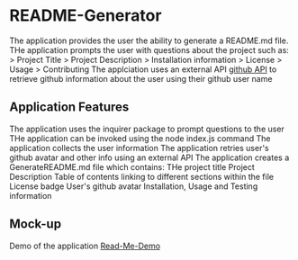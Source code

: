 # README-Generator

The application provides the user the ability to generate a README.md file. THe application prompts the user with questions about the project such as:
    > Project Title
    > Project Description
    > Installation information
    > License 
    > Usage
    > Contributing
The applciation uses an external API [github API](https://api.github.com/users) to retrieve github information about the user using their github user name

## Application Features

The application uses the inquirer package to prompt questions to the user 
THe application can be invoked using the node index.js command
The application collects the user information
The application retries user's github avatar and other info using an external API
The application creates a GenerateREADME.md file which contains:
    THe project title
    Project Description
    Table of contents linking to different sections within the file
    License badge
    User's github avatar
    Installation, Usage and Testing information
## Mock-up

Demo of the application [Read-Me-Demo](https://github.com/asheth22/README/blob/main/utils/ReadMe.gif)
